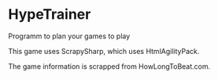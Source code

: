 # HypeTrainer
Programm to plan your games to play

This game uses ScrapySharp, which uses HtmlAgilityPack.

The game information is scrapped from HowLongToBeat.com.
